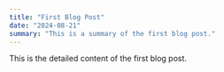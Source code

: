 ```yaml
---
title: "First Blog Post"
date: "2024-08-21"
summary: "This is a summary of the first blog post."
---
```


This is the detailed content of the first blog post.
